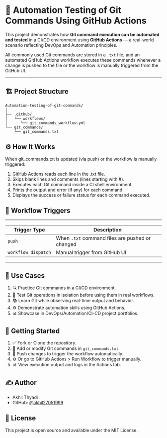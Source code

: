 # 🚀 Automation Testing of Git Commands Using GitHub Actions

This project demonstrates how **Git command execution can be automated and tested** in a CI/CD environment using **GitHub Actions** — a real-world scenario reflecting DevOps and Automation principles.

All commonly used Git commands are stored in a `.txt` file, and an automated GitHub Actions workflow executes these commands whenever a change is pushed to the file or the workflow is manually triggered from the GitHub UI.

---

## 🏗️ Project Structure
```
Automation-testing-of-git-commands/
|
├── .github/ 
│   └── workflows/ 
│      └── git_commands_workflow.yml
└── git_commands/ 
    └── git_commands.txt 

```
## ⚙️ How It Works

When git_commands.txt is updated (via push) or the workflow is manually triggered:
  1. GitHub Actions reads each line in the .txt file.
  2. Skips blank lines and comments (lines starting with #).
  3. Executes each Git command inside a CI shell environment.
  4. Prints the output and error (if any) for each command.
  5. Displays the success or failure status for each command executed.


## 🚦 Workflow Triggers

------------------------------------------------------------------------
| Trigger Type        | Description                                    |
|---------------------|------------------------------------------------|
| `push`              | When `.txt` command files are pushed or changed|
| `workflow_dispatch` | Manual trigger from GitHub UI                  |
------------------------------------------------------------------------

## 📌 Use Cases

1. 🔍 Practice Git commands in a CI/CD environment.
2. 🧪 Test Git operations in isolation before using them in real workflows.
3. 📚 Learn Git while observing real-time output and behavior.
4. ⚙️ Demonstrate automation skills using GitHub Actions.
5. 📊 Showcase in DevOps/Automation/CI-CD project portfolios.

## 🏁 Getting Started

1. ✅ Fork or Clone the repository.
2. 📝 Add or modify Git commands in `git_commands.txt`.
3. 🔀 Push changes to trigger the workflow automatically.
4. ⚙️ Or go to GitHub Actions > Run Workflow to trigger manually.
5. 📊 View execution output and logs in the Actions tab.


## ✍️ Author

- Akhil Thyadi
- GitHub: [@akhil27051999](https://github.com/akhil27051999)


## 📜 License

This project is open source and available under the MIT License.
